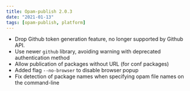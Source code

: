 ```yaml
---
title: Opam-publish 2.0.3
date: "2021-01-13"
tags: [opam-publish, platform]
---
```


* Drop Github token generation feature, no longer supported by Github API.
* Use newer `github` library, avoiding warning with deprecated authentication method
* Allow publication of packages without URL (for conf packages)
* Added flag `--no-browser` to disable browser popup
* Fix detection of package names when specifying opam file names on the command-line
